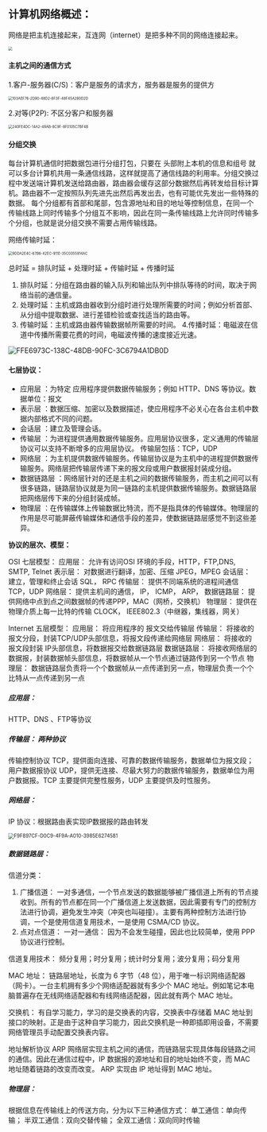 ## 计算机网络概述：

网络是把主机连接起来，互连网（internet）是把多种不同的网络连接起来。

<img src="https://tva1.sinaimg.cn/large/008i3skNly1gujvo14kvhj60pe0gkjsy02.jpg" style="zoom:50%;" />

#### 主机之间的通信方式

1.客户-服务器(C/S)：客户是服务的请求方，服务器是服务的提供方

<img src="https://tva1.sinaimg.cn/large/008i3skNly1gujvoxas2uj60ds0b0aa502.jpg" alt="103AEF76-2D90-48D2-8F3F-48F45A280D2D" style="zoom:50%;" />

2.对等(P2P):  不区分客户和服务器

<img src="https://tva1.sinaimg.cn/large/008i3skNly1gujvptl5y4j60d20b0dg002.jpg" alt="240FE4DC-14A2-49AB-8C9F-8F0105C7BF4B" style="zoom:50%;" />

#### 分组交换 

每台计算机通信时把数据包进行分组打包，只要在 头部附上本机的信息和组号 就可以多台计算机共用一条通信线路，这样就提高了通信线路的利用率。分组交换过程中发送端计算机发送给路由器，路由器会缓存这部分数据然后再转发给目标计算机。路由器不一定按照队列先进先出然后再发出去，也有可能优先发出一些特殊的数据。
每个分组都有首部和尾部，包含源地址和目的地址等控制信息，在同一个传输线路上同时传输多个分组互不影响，因此在同一条传输线路上允许同时传输多个分组，也就是说分组交换不需要占用传输线路。

网络传输时延：

<img src="https://tva1.sinaimg.cn/large/008i3skNly1gujvqjh6ovj60l407gjro02.jpg" alt="9DDA2E4C-67B6-42EC-911E-35C0355914AC" style="zoom:50%;" />

总时延  =  排队时延 +  处理时延 +  传输时延 +  传播时延
1. 排队时延：分组在路由器的输入队列和输出队列中排队等待的时间，取决于网络当前的通信量。
2. 处理时延：主机或路由器收到分组时进行处理所需要的时间；例如分析首部、从分组中提取数据、进行差错检验或查找适当的路由等。
3. 传输时延：主机或路由器传输数据帧所需要的时间。
4.传播时延：电磁波在信道中传播所需要花费的时间，电磁波传播的速度接近光速。

<img src="https://tva1.sinaimg.cn/large/008i3skNly1gujvqsrrjjj60gl06rdh002.jpg" alt="FFE6973C-138C-48DB-90FC-3C6794A1DB0D" style="zoom:100%;" />

 

#### 七层协议：

* 应用层 ：为特定 应用程序提供数据传输服务；例如 HTTP、DNS 等协议。数据单位：报文
* 表示层 ：数据压缩、加密以及数据描述，使应用程序不必关心在各台主机中数据内部格式不同的问题。
* 会话层 ：建立及管理会话。
* 传输层 ：为进程提供通用数据传输服务。应用层协议很多，定义通用的传输层协议可以支持不断增多的应用层协议。
传输层包括：TCP，UDP
* 网络层 ：为主机提供数据传输服务。传输层协议是为主机中的进程提供数据传输服务。网络层把传输层传递下来的报文段或用户数据报封装成分组。
* 数据链路层 ：网络层针对的还是主机之间的数据传输服务，而主机之间可以有很多链路，链路层协议就是为同一链路的主机提供数据传输服务。数据链路层把网络层传下来的分组封装成帧。
* 物理层 ：在传输媒体上传输数据比特流，而不是指具体的传输媒体。物理层的作用是尽可能屏蔽传输媒体和通信手段的差异，使数据链路层感觉不到这些差异。

**协议的层次、模型：**

OSI 七层模型： 
应用层： 允许有访问OSI 环境的手段，HTTP，FTP,DNS, SMTP, Telnet
表示层： 对数据进行翻译，加密、压缩  JPEG，MPEG
会话层： 建立，管理和终止会话 SQL， RPC
传输层： 提供不同端系统的进程间通信 TCP，UDP
网络层： 提供主机间的通信， IP， ICMP， ARP，
数据链路层： 提供网络中点到点之间数据帧的传递PPP，MAC（网桥，交换机）
物理层： 提供在物理介质上每一比特的传输 CLOCK， IEEE802.3（中继器，集线器，网关）

Internet 五层模型：
应用层：   将应用程序的 报文交给传输层
传输层：  将接收的报文分段，封装TCP/UDP头部信息，将报文段传递给网络层
网络层：  将接收的报文段封装 IP头部信息，将数据报交给数据链路层
数据链路层： 将接收网络层的数据报，封装数据帧头部信息，将数据帧从一个节点通过链路传到另一个节点 
物理层： 数据链路层负责将一个个数据帧从一点传递到另一点，物理层负责一个个比特从一点传递到另一点



##### 应用层： 

HTTP、DNS 、FTP等协议

##### 传输层： 两种协议

传输控制协议 TCP，提供面向连接、可靠的数据传输服务，数据单位为报文段；
用户数据报协议 UDP，提供无连接、尽最大努力的数据传输服务，数据单位为用户数据报。TCP 主要提供完整性服务，UDP 主要提供及时性服务。

##### 网络层：

IP 协议：根据路由表实现IP数据报的路由转发

<img src="https://tva1.sinaimg.cn/large/008i3skNly1gujvrggomrj60zs0k2dj302.jpg" alt="F9F897CF-D0C9-4F9A-A010-3985E6274581" style="zoom:70%;" />

##### 数据链路层：

信道分类： 

1. 广播信道： 一对多通信，一个节点发送的数据能够被广播信道上所有的节点接收到。所有的节点都在同一个广播信道上发送数据，因此需要有专门的控制方法进行协调，避免发生冲突（冲突也叫碰撞）。主要有两种控制方法进行协调，一个是使用信道复用技术，一是使用 CSMA/CD 协议。
2. 点对点信道： 一对一通信： 因为不会发生碰撞，因此也比较简单，使用 PPP 协议进行控制。

信道复用技术： 频分复用；时分复用；统计时分复用；波分复用；码分复用

MAC 地址：
链路层地址，长度为 6 字节（48 位），用于唯一标识网络适配器（网卡）。一台主机拥有多少个网络适配器就有多少个 MAC 地址。例如笔记本电脑普遍存在无线网络适配器和有线网络适配器，因此就有两个 MAC 地址。

交换机： 
有自学习能力，学习的是交换表的内容，交换表中存储着 MAC 地址到接口的映射。正是由于这种自学习能力，因此交换机是一种即插即用设备，不需要网络管理员手动配置交换表内容。

地址解析协议 ARP
网络层实现主机之间的通信，而链路层实现具体每段链路之间的通信。因此在通信过程中，IP 数据报的源地址和目的地址始终不变，而 MAC 地址随着链路的改变而改变。
ARP 实现由 IP 地址得到 MAC 地址。



##### 物理层：

根据信息在传输线上的传送方向，分为以下三种通信方式：
单工通信：单向传输； 
半双工通信：双向交替传输；
全双工通信：双向同时传输